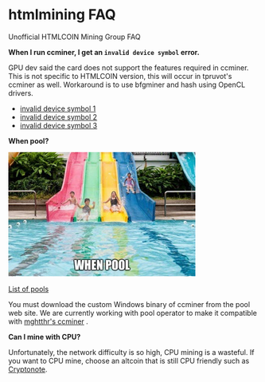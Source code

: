 # htmlmining FAQ

Unofficial HTMLCOIN Mining Group FAQ


**When I run ccminer, I get an `invalid device symbol` error.**

GPU dev said the card does not support the features required in ccminer. This is not specific to HTMLCOIN version, this will occur in tpruvot's ccminer as well. Workaround is to use bfgminer and hash using OpenCL drivers.

- [invalid device symbol 1](./images/invalid-device-symbol-1.jpg)
- [invalid device symbol 2](./images/invalid-device-symbol-2.jpg)
- [invalid device symbol 3](./images/invalid-device-symbol-3.jpg)

**When pool?**

![when pool](./images/when-pool.jpg)

[List of pools](./pools.md)

You must download the custom Windows binary of ccminer from the pool web site. We are currently working with pool operator to make it compatible with [mghtthr's ccminer](https://github.com/mghtthr/ccminer) .

**Can I mine with CPU?**

Unfortunately, the network difficulty is so high, CPU mining is a wasteful. If you want to CPU mine, choose an altcoin that is still CPU friendly such as [Cryptonote](https://www.cryptunit.com/?order=price24). 